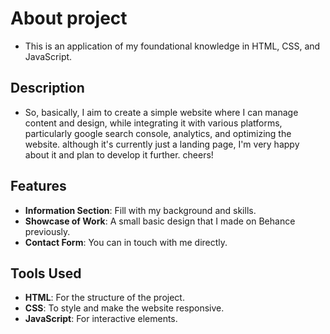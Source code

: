 # About project
- This is an application of my foundational knowledge in HTML, CSS, and JavaScript.

## Description
- So, basically, I aim to create a simple website where I can manage content and design, while integrating it with various platforms, particularly google search console, analytics, and optimizing the website. although it's currently just a landing page, I'm very happy about it and plan to develop it further. cheers!

## Features
- **Information Section**: Fill with my background and skills.
- **Showcase of Work**: A small basic design that I made on Behance previously.
- **Contact Form**: You can in touch with me directly.

## Tools Used
- **HTML**: For the structure of the project.
- **CSS**: To style and make the website responsive.
- **JavaScript**: For interactive elements.
